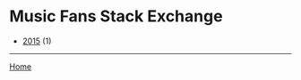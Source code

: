 # Music Fans Stack Exchange

  * [2015](./music-fans-stack-exchange-2015.md) (1)

----

[Home](../index.md)
